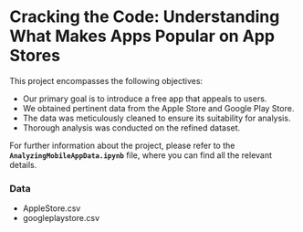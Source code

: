 # Cracking the Code: Understanding What Makes Apps Popular on App Stores

This project encompasses the following objectives:
- Our primary goal is to introduce a free app that appeals to users.
- We obtained pertinent data from the Apple Store and Google Play Store.
- The data was meticulously cleaned to ensure its suitability for analysis.
- Thorough analysis was conducted on the refined dataset.

For further information about the project, please refer to the __`AnalyzingMobileAppData.ipynb`__ file, where you can find all the relevant details.

### Data
- AppleStore.csv
- googleplaystore.csv

